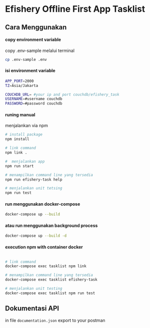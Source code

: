 # Efishery Offline First App Tasklist

## Cara Menggunakan

#### copy environment variable
copy .env-sample melalui terminal 
```sh
cp .env-sample .env
```

#### isi environment variable
```sh
APP_PORT=2000
TZ=Asia/Jakarta

COUCHDB_URL= #your ip and port couchdb/efishery_task
USERNAME=#username couchdb
PASSWORD=#password couchdb
```

#### runing manual
menjalankan via npm
```sh
# install package
npm install

# link command
npm link .

#  menjalankan app
npm run start

# menampilkan command line yang tersedia
npm run efishery-task help

# menjalankan unit tetsing
npm run test 
```

#### run menggunakan docker-compose

```sh
docker-compose up --build
```

#### atau run menggunakan background process

```sh
docker-compose up --build -d
```
#### execution npm with container docker
```sh

# link command
docker-compose exec tasklist npm link

# menampilkan command line yang tersedia
docker-compose exec tasklist efishery-task

# menjalankan unit testing
docker-compose exec tasklist npm run test

```

## Dokumentasi API 
in file `documentation.json` export to your postman
